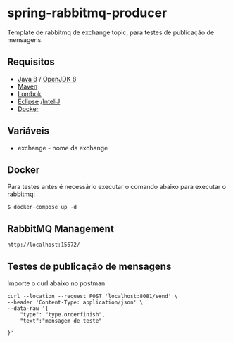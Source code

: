 # spring-rabbitmq-producer
Template de rabbitmq de exchange topic, para testes de publicação de mensagens.

## Requisitos
- [Java 8](https://www.oracle.com/java/technologies/javase/javase-jdk8-downloads.html) / [OpenJDK 8](https://openjdk.java.net/install/)
- [Maven](https://maven.apache.org/download.cgi)
- [Lombok](https://projectlombok.org/) 
- [Eclipse](https://www.eclipse.org/downloads/) /[InteliJ](https://www.jetbrains.com/idea/download/#section=linux)
- [Docker](https://www.docker.com/)

## Variáveis
- exchange - nome da exchange

## Docker
Para testes antes é necessário executar o comando abaixo para executar o rabbitmq: 
```
$ docker-compose up -d
```

## RabbitMQ Management
```
http://localhost:15672/
```

## Testes de publicação de mensagens
Importe o curl abaixo no postman

```
curl --location --request POST 'localhost:8081/send' \
--header 'Content-Type: application/json' \
--data-raw '{ 
	"type": "type.orderfinish",
	"text":"mensagem de teste"
	
}'
```


